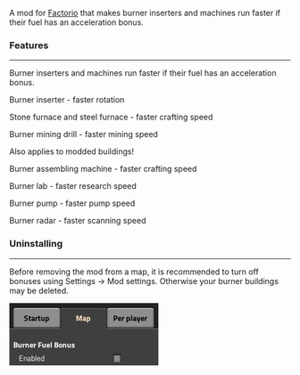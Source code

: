 A mod for [Factorio](https://www.factorio.com) that makes burner inserters and machines run faster if their fuel has an acceleration bonus.

### Features
---
Burner inserters and machines run faster if their fuel has an acceleration bonus.

Burner inserter - faster rotation

Stone furnace and steel furnace - faster crafting speed

Burner mining drill - faster mining speed

Also applies to modded buildings!

Burner assembling machine - faster crafting speed

Burner lab - faster research speed

Burner pump - faster pump speed

Burner radar - faster scanning speed

### Uninstalling
---
Before removing the mod from a map, it is recommended to turn off bonuses using Settings -> Mod settings. Otherwise your burner buildings may be deleted.

![Mod settings](docs/settings.png)
